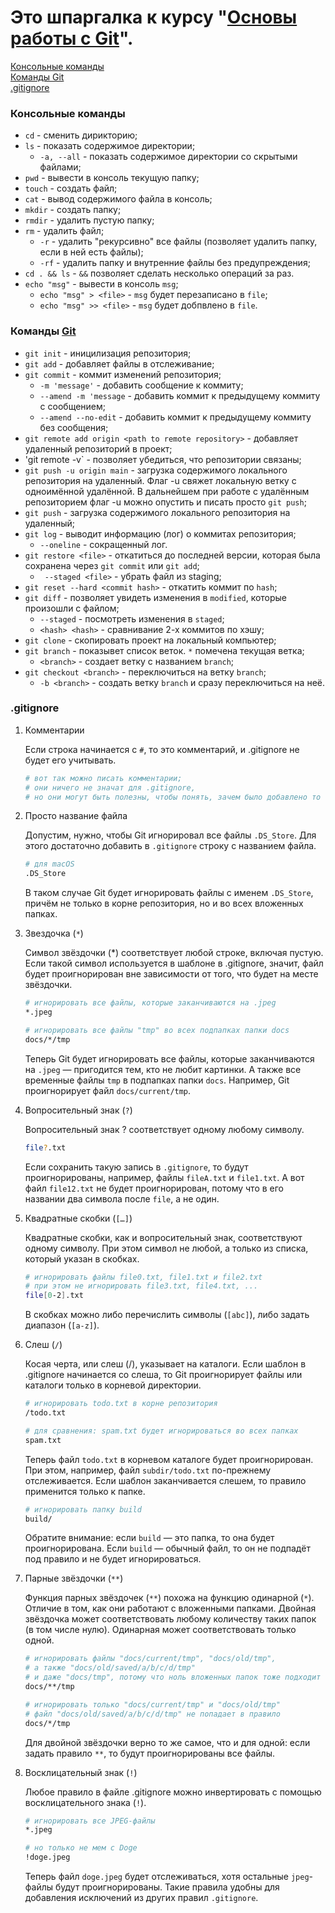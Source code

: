 # Это шпаргалка к курсу "[Основы работы с Git](https://practicum.yandex.ru/git-basics/)".

[Консольные команды](#консольные-команды)<br>
[Команды Git](#команды-git)<br>
[.gitignore](#gitignore)

### Консольные команды
- `cd` - сменить дирикторию;
- `ls` - показать содержимое директории;
	- `-a, --all` - показать содержимое директории со скрытыми файлами;
- `pwd` - вывести в консоль текущую папку;
- `touch` - создать файл;
- `cat` - вывод содержимого файла в консоль;
- `mkdir` - создать папку;
- `rmdir` - удалить пустую папку;
- `rm` - удалить файл;
	- `-r` - удалить "рекурсивно" все файлы (позволяет удалить папку, если в ней есть файлы);
	- `-rf` - удалить папку и внутренние файлы без предупреждения;
- `cd . && ls` - `&&` позволяет сделать несколько операций за раз.
- `echo "msg"` - вывести в консоль `msg`;
	- `echo "msg" > <file>` - `msg` будет перезаписано в `file`;
	- `echo "msg" >> <file>` - `msg` будет добпвлено в `file`.
### Команды [Git](https://git-scm.com/)
- `git init` - иницилизация репозитория;
- `git add` - добавляет файлы в отслеживание;
- `git commit` - коммит изменений репозитория;
	- `-m 'message'` - добавить сообщение к коммиту;
	- `--amend -m 'message` - добавить коммит к предыдущему коммиту с сообщением;
	- `--amend --no-edit` - добавить коммит к предыдущему коммиту без сообщения;
- `git remote add origin <path to remote repository>` - добавляет удаленный репозиторий в проект;
- 'git remote -v` - позволяет убедиться, что репозитории связаны;
- `git push -u origin main` - загрузка содержимого локального репозитория на удаленный. Флаг -u свяжет локальную ветку с одноимённой удалённой. В дальнейшем при работе с удалённым репозиторием флаг -u можно опустить и писать просто `git push`;
- `git push` - загрузка содержимого локального репозитория на удаленный;
- `git log` - выводит информацию (лог) о коммитах репозитория;
	- `--oneline` - сокращенный лог.
- `git restore <file>` - откатиться до последней версии, которая была сохранена через `git commit` или `git add`;
	- ` --staged <file>` - убрать файл из staging;
- `git reset --hard <commit hash>` - откатить коммит по `hash`;
- `git diff` - позволяет увидеть изменения в `modified`, которые произошли с файлом;
	- `--staged` - посмотреть изменения в `staged`;
	- `<hash> <hash>` - сравнивание 2-х коммитов по хэшу;
- `git clone` - скопировать проект на локальный компьютер;
- `git branch` - показывет список веток. `*` помечена текущая ветка;
	- `<branch>` - создает ветку с названием `branch`;
- `git checkout <branch>` - переключиться на ветку `branch`;
	- `-b <branch>` - создать ветку `branch` и сразу переключиться на неё.
### .gitignore
1. Комментарии
   
   Если строка начинается с `#`, то это комментарий, и .gitignore не будет его учитывать.
	```bash
	# вот так можно писать комментарии;
	# они ничего не значат для .gitignore,
	# но они могут быть полезны, чтобы понять, зачем было добавлено то или иное правило
	```
2. Просто название файла

	Допустим, нужно, чтобы Git игнорировал все файлы `.DS_Store`. Для этого достаточно добавить в `.gitignore` строку с названием файла.
	```bash
	# для macOS
	.DS_Store
	```
	В таком случае Git будет игнорировать файлы с именем `.DS_Store`, причём не только в корне репозитория, но и во всех вложенных папках.
3. Звездочка (`*`)

	Символ звёздочки (*) соответствует любой строке, включая пустую. Если такой символ используется в шаблоне в .gitignore, значит, файл будет проигнорирован вне зависимости от того, что будет на месте звёздочки.
	```bash
	# игнорировать все файлы, которые заканчиваются на .jpeg
	*.jpeg
	
	# игнорировать все файлы "tmp" во всех подпапках папки docs
	docs/*/tmp
	```
	Теперь Git будет игнорировать все файлы, которые заканчиваются на `.jpeg` — пригодится тем, кто не любит картинки. А также все временные файлы `tmp` в подпапках папки `docs`. Например, Git проигнорирует файл `docs/current/tmp`.
4. Вопросительный знак (`?`)

	Вопросительный знак ? соответствует одному любому символу.
	```bash
	file?.txt
	```
	Если сохранить такую запись в `.gitignore`, то будут проигнорированы, например, файлы `fileA.txt` и `file1.txt`. А вот файл `file12.txt` не будет проигнорирован, потому что в его названии два символа после `file`, а не один.
5. Квадратные скобки (`[…]`)

	Квадратные скобки, как и вопросительный знак, соответствуют одному символу. При этом символ не любой, а только из списка, который указан в скобках.
	```bash
	# игнорировать файлы file0.txt, file1.txt и file2.txt
	# при этом не игнорировать file3.txt, file4.txt, ...
	file[0-2].txt
	```
	В скобках можно либо перечислить символы (`[abc]`), либо задать диапазон (`[a-z]`).
	
6. Слеш (`/`)

	Косая черта, или слеш (/), указывает на каталоги. Если шаблон в .gitignore начинается со слеша, то Git проигнорирует файлы или каталоги только в корневой директории.
	```bash
	# игнорировать todo.txt в корне репозитория
	/todo.txt

	# для сравнения: spam.txt будет игнорироваться во всех папках
	spam.txt
	```
	Теперь файл `todo.txt` в корневом каталоге будет проигнорирован. При этом, например, файл `subdir/todo.txt` по-прежнему отслеживается.
	Если шаблон заканчивается слешем, то правило применится только к папке.
	```bash
	# игнорировать папку build
	build/
	```
	Обратите внимание: если `build` — это папка, то она будет проигнорирована. Если `build` — обычный файл, то он не подпадёт под правило и не будет игнорироваться.
7. Парные звёздочки (`**`)

	Функция парных звёздочек (`**`) похожа на функцию одинарной (`*`). Отличие в том, как они работают с вложенными папками. Двойная звёздочка может соответствовать любому количеству таких папок (в том числе нулю). Одинарная может соответствовать только одной.
	```bash
	# игнорировать файлы "docs/current/tmp", "docs/old/tmp",
	# а также "docs/old/saved/a/b/c/d/tmp"
	# и даже "docs/tmp", потому что ноль вложенных папок тоже подходит
	docs/**/tmp

	# игнорировать только "docs/current/tmp" и "docs/old/tmp"
	# файл "docs/old/saved/a/b/c/d/tmp" не попадает в правило
	docs/*/tmp
	```
	Для двойной звёздочки верно то же самое, что и для одной: если задать правило `**`, то будут проигнорированы все файлы.
8. Восклицательный знак (`!`)

	Любое правило в файле .gitignore можно инвертировать с помощью восклицательного знака (`!`).
	```bash
	# игнорировать все JPEG-файлы
	*.jpeg

	# но только не мем с Doge
	!doge.jpeg
	```
	Теперь файл `doge.jpeg` будет отслеживаться, хотя остальные `jpeg`-файлы будут проигнорированы. Такие правила удобны для добавления исключений из других правил `.gitignore`.

